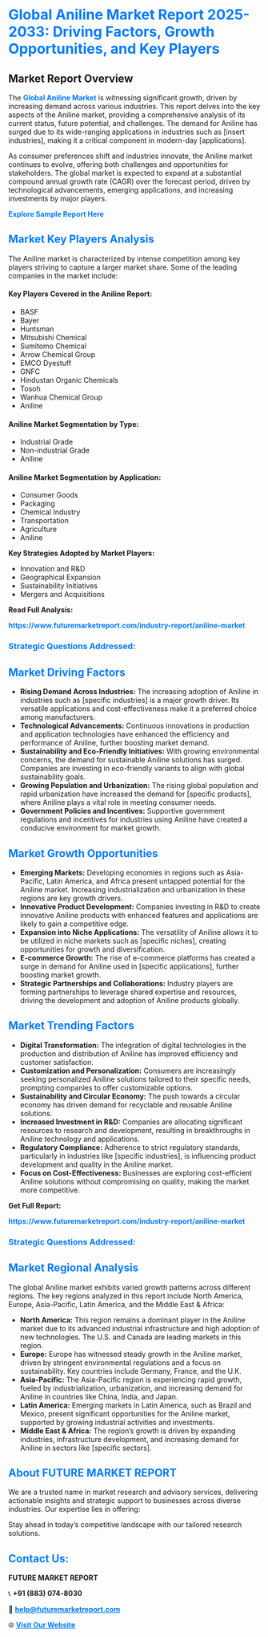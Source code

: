 <h1 style="color: #007BFF;">Global Aniline Market Report 2025-2033: Driving Factors, Growth Opportunities, and Key Players</h1>

<section id="overview">
<h2>Market Report Overview</h2>
<p>The <a href="https://www.futuremarketreport.com/industry-report/aniline-market" style="color: #007BFF; text-decoration: none;"><strong>Global Aniline Market</strong></a> is witnessing significant growth, driven by increasing demand across various industries. This report delves into the key aspects of the Aniline market, providing a comprehensive analysis of its current status, future potential, and challenges. The demand for Aniline has surged due to its wide-ranging applications in industries such as [insert industries], making it a critical component in modern-day [applications].</p>
<p>As consumer preferences shift and industries innovate, the Aniline market continues to evolve, offering both challenges and opportunities for stakeholders. The global market is expected to expand at a substantial compound annual growth rate (CAGR) over the forecast period, driven by technological advancements, emerging applications, and increasing investments by major players.</p>
</section>

<section id="overview">
<p><a href="https://www.futuremarketreport.com/request-sample/reportId=30079" style="color: #007BFF; text-decoration: none;"><strong>Explore Sample Report Here</strong></a></p>
</section>

<section id="key-players">
<h2 style="color: #007BFF;">Market Key Players Analysis</h2>
<p>The Aniline market is characterized by intense competition among key players striving to capture a larger market share. Some of the leading companies in the market include:</p>
<h4>Key Players Covered in the Aniline Report:</h4>
<ul><li>BASF</li><li>Bayer</li><li>Huntsman</li><li>Mitsubishi Chemical</li><li>Sumitomo Chemical</li><li>Arrow Chemical Group</li><li>EMCO Dyestuff</li><li>GNFC</li><li>Hindustan Organic Chemicals</li><li>Tosoh</li><li>Wanhua Chemical Group</li><li>Aniline</li></ul>
<h4>Aniline Market Segmentation by Type:</h4>
<ul><li>Industrial Grade</li><li>Non-industrial Grade</li><li>Aniline</li></ul>

<h4>Aniline Market Segmentation by Application:</h4>
<ul><li>Consumer Goods</li><li>Packaging</li><li>Chemical Industry</li><li>Transportation</li><li>Agriculture</li><li>Aniline</li></ul>
<p><strong>Key Strategies Adopted by Market Players:</strong></p>
<ul>
<li>Innovation and R&D</li>
<li>Geographical Expansion</li>
<li>Sustainability Initiatives</li>
<li>Mergers and Acquisitions</li>
</ul>
</section>

<section>
<p><strong>Read Full Analysis: </strong></p><a href="https://www.futuremarketreport.com/industry-report/aniline-market" style="color: #007BFF; text-decoration: none;"><strong>https://www.futuremarketreport.com/industry-report/aniline-market</strong></a>
<h3 style="color: #007BFF;">Strategic Questions Addressed:</h3>
</section>

<section id="driving-factors">
<h2 style="color: #007BFF;">Market Driving Factors</h2>
<ul>
<li><strong>Rising Demand Across Industries:</strong> The increasing adoption of Aniline in industries such as [specific industries] is a major growth driver. Its versatile applications and cost-effectiveness make it a preferred choice among manufacturers.</li>
<li><strong>Technological Advancements:</strong> Continuous innovations in production and application technologies have enhanced the efficiency and performance of Aniline, further boosting market demand.</li>
<li><strong>Sustainability and Eco-Friendly Initiatives:</strong> With growing environmental concerns, the demand for sustainable Aniline solutions has surged. Companies are investing in eco-friendly variants to align with global sustainability goals.</li>
<li><strong>Growing Population and Urbanization:</strong> The rising global population and rapid urbanization have increased the demand for [specific products], where Aniline plays a vital role in meeting consumer needs.</li>
<li><strong>Government Policies and Incentives:</strong> Supportive government regulations and incentives for industries using Aniline have created a conducive environment for market growth.</li>
</ul>
</section>

<section id="growth-opportunities">
<h2 style="color: #007BFF;">Market Growth Opportunities</h2>
<ul>
<li><strong>Emerging Markets:</strong> Developing economies in regions such as Asia-Pacific, Latin America, and Africa present untapped potential for the Aniline market. Increasing industrialization and urbanization in these regions are key growth drivers.</li>
<li><strong>Innovative Product Development:</strong> Companies investing in R&D to create innovative Aniline products with enhanced features and applications are likely to gain a competitive edge.</li>
<li><strong>Expansion into Niche Applications:</strong> The versatility of Aniline allows it to be utilized in niche markets such as [specific niches], creating opportunities for growth and diversification.</li>
<li><strong>E-commerce Growth:</strong> The rise of e-commerce platforms has created a surge in demand for Aniline used in [specific applications], further boosting market growth.</li>
<li><strong>Strategic Partnerships and Collaborations:</strong> Industry players are forming partnerships to leverage shared expertise and resources, driving the development and adoption of Aniline products globally.</li>
</ul>
</section>

<section id="trending-factors">
<h2 style="color: #007BFF;">Market Trending Factors</h2>
<ul>
<li><strong>Digital Transformation:</strong> The integration of digital technologies in the production and distribution of Aniline has improved efficiency and customer satisfaction.</li>
<li><strong>Customization and Personalization:</strong> Consumers are increasingly seeking personalized Aniline solutions tailored to their specific needs, prompting companies to offer customizable options.</li>
<li><strong>Sustainability and Circular Economy:</strong> The push towards a circular economy has driven demand for recyclable and reusable Aniline solutions.</li>
<li><strong>Increased Investment in R&D:</strong> Companies are allocating significant resources to research and development, resulting in breakthroughs in Aniline technology and applications.</li>
<li><strong>Regulatory Compliance:</strong> Adherence to strict regulatory standards, particularly in industries like [specific industries], is influencing product development and quality in the Aniline market.</li>
<li><strong>Focus on Cost-Effectiveness:</strong> Businesses are exploring cost-efficient Aniline solutions without compromising on quality, making the market more competitive.</li>
</ul>
</section>

<section>
<p><strong>Get Full Report: </strong></p><a href="https://www.futuremarketreport.com/industry-report/aniline-market" style="color: #007BFF; text-decoration: none;"><strong>https://www.futuremarketreport.com/industry-report/aniline-market</strong></a>
<h3 style="color: #007BFF;">Strategic Questions Addressed:</h3>
</section>


<section id="regional-analysis">
<h2 style="color: #007BFF;">Market Regional Analysis</h2>
<p>The global Aniline market exhibits varied growth patterns across different regions. The key regions analyzed in this report include North America, Europe, Asia-Pacific, Latin America, and the Middle East & Africa:</p>
<ul>
<li><strong>North America:</strong> This region remains a dominant player in the Aniline market due to its advanced industrial infrastructure and high adoption of new technologies. The U.S. and Canada are leading markets in this region.</li>
<li><strong>Europe:</strong> Europe has witnessed steady growth in the Aniline market, driven by stringent environmental regulations and a focus on sustainability. Key countries include Germany, France, and the U.K.</li>
<li><strong>Asia-Pacific:</strong> The Asia-Pacific region is experiencing rapid growth, fueled by industrialization, urbanization, and increasing demand for Aniline in countries like China, India, and Japan.</li>
<li><strong>Latin America:</strong> Emerging markets in Latin America, such as Brazil and Mexico, present significant opportunities for the Aniline market, supported by growing industrial activities and investments.</li>
<li><strong>Middle East & Africa:</strong> The region’s growth is driven by expanding industries, infrastructure development, and increasing demand for Aniline in sectors like [specific sectors].</li>
</ul>
</section>

<footer>
<h2 style="color: #007BFF;">About FUTURE MARKET REPORT</h2>
<p>We are a trusted name in market research and advisory services, delivering actionable insights and strategic support to businesses across diverse industries. Our expertise lies in offering:</p>

<p>Stay ahead in today’s competitive landscape with our tailored research solutions.</p>

<h2 style="color: #007BFF;">Contact Us:</h2>
<p><strong>FUTURE MARKET REPORT</strong></p>
<p>📞 <strong>+91 (883) 074-8030</strong></p>
<p>📧 <strong><a href="mailto:help@futuremarketreport.com" style="color: #007BFF;">help@futuremarketreport.com</a></strong></p>
<p>🌐 <strong><a href="https://www.futuremarketreport.com/" style="color: #007BFF;">Visit Our Website</a></strong></p>
</footer>